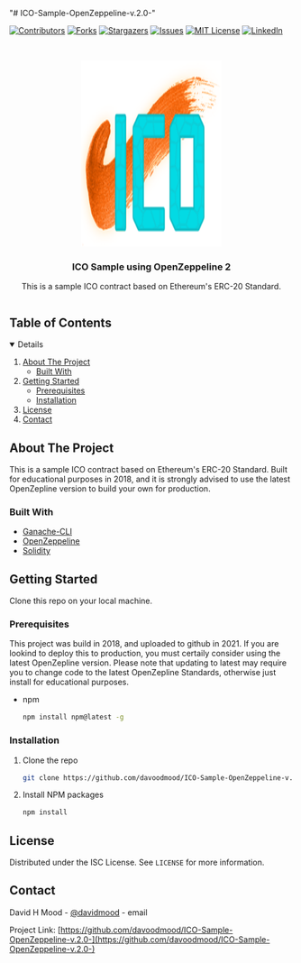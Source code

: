 "# ICO-Sample-OpenZeppeline-v.2.0-" 

[![Contributors][contributors-shield]][contributors-url]
[![Forks][forks-shield]][forks-url]
[![Stargazers][stars-shield]][stars-url]
[![Issues][issues-shield]][issues-url]
[![MIT License][license-shield]][license-url]
[![LinkedIn][linkedin-shield]][linkedin-url]



<!-- PROJECT LOGO -->
<br />
<p align="center">
  <a href="https://github.com/davoodmood/ICO-Sample-OpenZeppeline-v.2.0-">
    <img src="images/logo.png" alt="Logo" width="250" height="330">
  </a>

  <h3 align="center">ICO Sample using OpenZeppeline 2</h3>

  <p align="center">
    This is a sample ICO contract based on Ethereum's ERC-20 Standard.
    <br />
  </p>
</p>



<!-- TABLE OF CONTENTS -->
<summary><h2 style="display: inline-block">Table of Contents</h2></summary>
<details open="open">
  <ol>
    <li>
      <a href="#about-the-project">About The Project</a>
      <ul>
        <li><a href="#built-with">Built With</a></li>
      </ul>
    </li>
    <li>
      <a href="#getting-started">Getting Started</a>
      <ul>
        <li><a href="#prerequisites">Prerequisites</a></li>
        <li><a href="#installation">Installation</a></li>
      </ul>
    </li>
    <li><a href="#license">License</a></li>
    <li><a href="#contact">Contact</a></li>
  </ol>
</details>



<!-- ABOUT THE PROJECT -->
## About The Project

This is a sample ICO contract based on Ethereum's ERC-20 Standard. Built for educational purposes in 2018, and it is strongly advised to use the latest OpenZepline version to build your own for production.


### Built With

* [Ganache-CLI](https://www.trufflesuite.com/ganache)
* [OpenZeppeline](https://openzeppelin.com/)
* [Solidity](https://soliditylang.org/)



<!-- GETTING STARTED -->
## Getting Started

Clone this repo on your local machine. 

### Prerequisites

This project was build in 2018, and uploaded to github in 2021. If you are lookind to deploy this to production, you must certaily consider using the latest OpenZepline version. Please note that updating to latest may require you to change code to the latest OpenZepline Standards, otherwise just install for educational purposes.

* npm
  ```sh
  npm install npm@latest -g
  ```

### Installation

1. Clone the repo
   ```sh
   git clone https://github.com/davoodmood/ICO-Sample-OpenZeppeline-v.2.0-.git
   ```
2. Install NPM packages
   ```sh
   npm install
   ```



<!-- LICENSE -->
## License

Distributed under the ISC License. See `LICENSE` for more information.



<!-- CONTACT -->
## Contact

David H Mood - [@davidmood](https://twitter.com/davidmood) - email

Project Link: [https://github.com/davoodmood/ICO-Sample-OpenZeppeline-v.2.0-](https://github.com/davoodmood/ICO-Sample-OpenZeppeline-v.2.0-)


<!-- MARKDOWN LINKS & IMAGES -->
<!-- https://www.markdownguide.org/basic-syntax/#reference-style-links -->
[contributors-shield]: https://img.shields.io/github/contributors/davoodmood/repo.svg?style=for-the-badge
[contributors-url]: https://github.com/davoodmood/ICO-Sample-OpenZeppeline-v.2.0-/graphs/contributors
[forks-shield]: https://img.shields.io/github/forks/davoodmood/ICO-Sample-OpenZeppeline-v.2.0-.svg?style=for-the-badge
[forks-url]: https://github.com/davoodmood/ICO-Sample-OpenZeppeline-v.2.0-/network/members
[stars-shield]: https://img.shields.io/github/stars/davoodmood/ICO-Sample-OpenZeppeline-v.2.0-.svg?style=for-the-badge
[stars-url]: https://github.com/davoodmood/ICO-Sample-OpenZeppeline-v.2.0-/stargazers
[issues-shield]: https://img.shields.io/github/issues/davoodmood/ICO-Sample-OpenZeppeline-v.2.0-.svg?style=for-the-badge
[issues-url]: https://github.com/davoodmood/ICO-Sample-OpenZeppeline-v.2.0-/issues
[license-shield]: https://img.shields.io/github/license/davoodmood/ICO-Sample-OpenZeppeline-v.2.0-.svg?style=for-the-badge
[license-url]: https://github.com/davoodmood/ICO-Sample-OpenZeppeline-v.2.0-/blob/master/LICENSE.txt
[linkedin-shield]: https://img.shields.io/badge/-LinkedIn-black.svg?style=for-the-badge&logo=linkedin&colorB=555
[linkedin-url]: https://linkedin.com/in/davidmood
